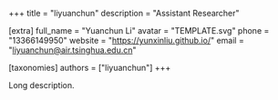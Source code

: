 +++
title = "liyuanchun"
description = "Assistant Researcher"

[extra]
full_name = "Yuanchun Li"
avatar = "TEMPLATE.svg"
phone = "13366149950"
website = "https://yunxinliu.github.io/"
email = "liyuanchun@air.tsinghua.edu.cn"

[taxonomies]
authors = ["liyuanchun"]
+++

Long description.